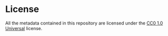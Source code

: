 # License
All the metadata contained in this repository are licensed under the [CC0 1.0 Universal](https://creativecommons.org/publicdomain/zero/1.0/) license.
